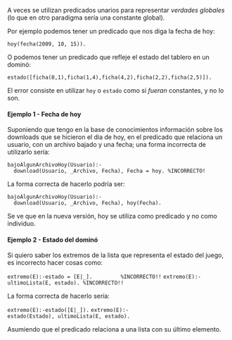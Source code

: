 A veces se utilizan predicados unarios para representar *verdades globales* (lo que en otro paradigma sería una constante global).

Por ejemplo podemos tener un predicado que nos diga la fecha de hoy:

`hoy(fecha(2009, 10, 15)).`

O podemos tener un predicado que refleje el estado del tablero en un dominó:

`estado([ficha(0,1),ficha(1,4),ficha(4,2),ficha(2,2),ficha(2,5)]).`

El error consiste en utilizar `hoy` o `estado` como si *fueran* constantes, y no lo son.

#### Ejemplo 1 - Fecha de hoy

Suponiendo que tengo en la base de conocimientos información sobre los downloads que se hicieron el día de hoy, en el predicado que relaciona un usuario, con un archivo bajado y una fecha; una forma incorrecta de utilizarlo sería:

`bajoAlgunArchivoHoy(Usuario):-`
`  download(Usuario, _Archivo, Fecha), Fecha = hoy. %INCORRECTO!`

La forma correcta de hacerlo podría ser:

`bajoAlgunArchivoHoy(Usuario):-`
`  download(Usuario, _Archivo, Fecha), hoy(Fecha). `

Se ve que en la nueva versión, hoy se utiliza como predicado y no como individuo.

#### Ejemplo 2 - Estado del dominó

Si quiero saber los extremos de la lista que representa el estado del juego, es incorrecto hacer cosas como:

`extremo(E):-estado = [E|_].         %INCORRECTO!!`
`extremo(E):-ultimoLista(E, estado). %INCORRECTO!!`

La forma correcta de hacerlo sería:

`extremo(E):-estado([E|_]).`
`extremo(E):-estado(Estado), ultimoLista(E, estado).`

Asumiendo que el predicado relaciona a una lista con su último elemento.
